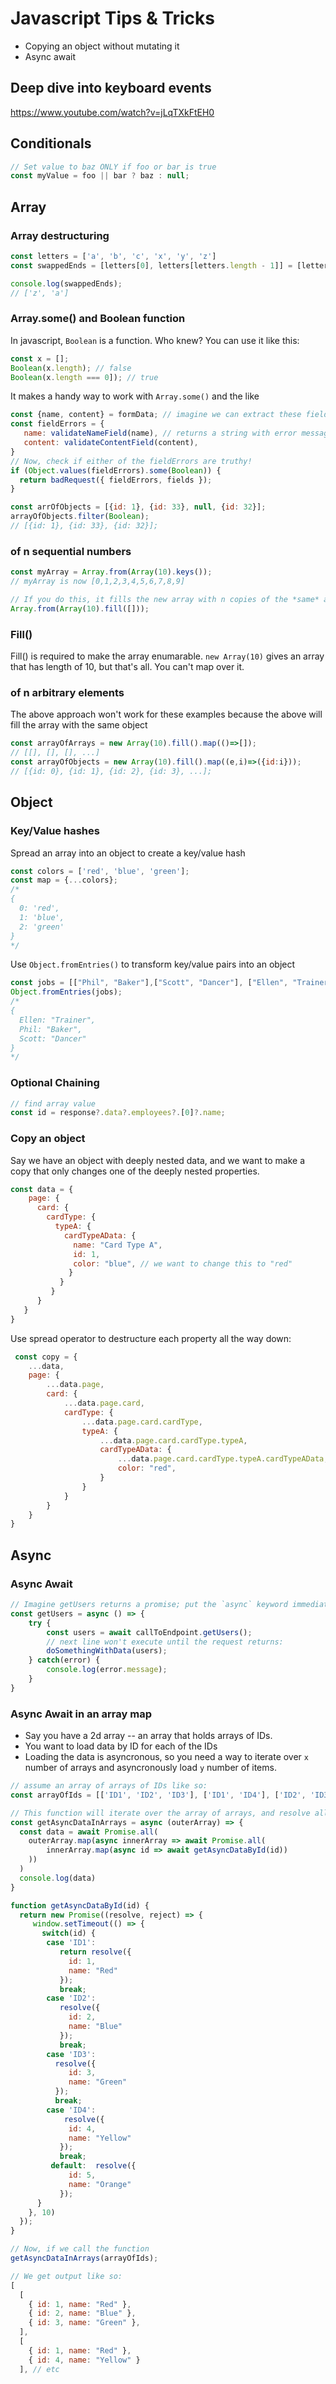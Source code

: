 # Javascript Tips & Tricks

- Copying an object without mutating it
- Async await

## Deep dive into keyboard events
https://www.youtube.com/watch?v=jLqTXkFtEH0



## Conditionals
```js
// Set value to baz ONLY if foo or bar is true
const myValue = foo || bar ? baz : null;
```

## Array

### Array destructuring
```js
const letters = ['a', 'b', 'c', 'x', 'y', 'z']
const swappedEnds = [letters[0], letters[letters.length - 1]] = [letters[letters.length - 1], letters[0]];

console.log(swappedEnds);
// ['z', 'a']
```
### Array.some() and Boolean function
In javascript, `Boolean` is a function. Who knew? You can use it like this:
```js
const x = [];
Boolean(x.length); // false
Boolean(x.length === 0]); // true
```
It makes a handy way to work with `Array.some()` and the like
```js
const {name, content} = formData; // imagine we can extract these fields from the data;
const fieldErrors = {
   name: validateNameField(name), // returns a string with error message
   content: validateContentField(content),
}
// Now, check if either of the fieldErrors are truthy!
if (Object.values(fieldErrors).some(Boolean)) {
  return badRequest({ fieldErrors, fields });
}

const arrOfObjects = [{id: 1}, {id: 33}, null, {id: 32}];
arrayOfObjects.filter(Boolean);
// [{id: 1}, {id: 33}, {id: 32}];
```

### of n sequential numbers
```js
const myArray = Array.from(Array(10).keys());
// myArray is now [0,1,2,3,4,5,6,7,8,9]

// If you do this, it fills the new array with n copies of the *same* array
Array.from(Array(10).fill([]));
```

### Fill()
Fill() is required to make the array enumarable. `new Array(10)` gives an array that has length of 10, but that's all. You can't map over it.


### of n arbitrary elements
The above approach won't work for these examples because the above will fill the array with the same object
```js
const arrayOfArrays = new Array(10).fill().map(()=>[]);
// [[], [], [], ...]
const arrayOfObjects = new Array(10).fill().map((e,i)=>({id:i}));
// [{id: 0}, {id: 1}, {id: 2}, {id: 3}, ...];
```

## Object

### Key/Value hashes
Spread an array into an object to create a key/value hash
```js
const colors = ['red', 'blue', 'green'];
const map = {...colors};
/*
{
  0: 'red',
  1: 'blue',
  2: 'green'
}
*/
```

Use `Object.fromEntries()` to transform key/value pairs into an object
```js
const jobs = [["Phil", "Baker"],["Scott", "Dancer"], ["Ellen", "Trainer"]];
Object.fromEntries(jobs);
/*
{
  Ellen: "Trainer",
  Phil: "Baker",
  Scott: "Dancer"
}
*/
```


### Optional Chaining
```js
// find array value
const id = response?.data?.employees?.[0]?.name;
```

### Copy an object

Say we have an object with deeply nested data, and we want to make a copy that only changes one of the deeply nested properties.
```js
const data = {
    page: {
      card: {
        cardType: {
          typeA: {
            cardTypeAData: {
              name: "Card Type A",
              id: 1,
              color: "blue", // we want to change this to "red"
             }
           }
         }
      }
   }
}

```

Use spread operator to destructure each property all the way down:
```js
 const copy = {
    ...data,
    page: {
        ...data.page,
        card: {
            ...data.page.card,
            cardType: {
                ...data.page.card.cardType,
                typeA: {
                    ...data.page.card.cardType.typeA,
                    cardTypeAData: {
                        ...data.page.card.cardType.typeA.cardTypeAData,
                        color: "red",
                    }
                }
            }
        }
    }
}
```

## Async 

### Async Await

```js
// Imagine getUsers returns a promise; put the `async` keyword immediately before the function.
const getUsers = async () => {
    try {
        const users = await callToEndpoint.getUsers();
        // next line won't execute until the request returns:
        doSomethingWithData(users);
    } catch(error) {
        console.log(error.message);
    }
} 
```

### Async Await in an array map

- Say you have a 2d array -- an array that holds arrays of IDs.
- You want to load data by ID for each of the IDs
- Loading the data is asyncronous, so you need a way to iterate over `x` number of arrays and asyncronously load `y` number of items.

```js
// assume an array of arrays of IDs like so:
const arrayOfIds = [['ID1', 'ID2', 'ID3'], ['ID1', 'ID4'], ['ID2', 'ID3', 'ID5']];

// This function will iterate over the array of arrays, and resolve all of the promises before proceeding.
const getAsyncDataInArrays = async (outerArray) => {
  const data = await Promise.all(
    outerArray.map(async innerArray => await Promise.all(
        innerArray.map(async id => await getAsyncDataById(id))
    ))
  )
  console.log(data)
}

function getAsyncDataById(id) {
  return new Promise((resolve, reject) => {
     window.setTimeout(() => {
       switch(id) {
        case 'ID1': 
           return resolve({
             id: 1,
             name: "Red"
           });
           break;
        case 'ID2':
           resolve({
             id: 2,
             name: "Blue"
           });
           break;
        case 'ID3': 
          resolve({
             id: 3,
             name: "Green"
          });
          break;
        case 'ID4': 
            resolve({
             id: 4,
             name: "Yellow"
           });
           break;
         default:  resolve({
             id: 5,
             name: "Orange"
           });
      }
    }, 10)
  });
}

// Now, if we call the function
getAsyncDataInArrays(arrayOfIds);

// We get output like so:
[
  [
    { id: 1, name: "Red" },
    { id: 2, name: "Blue" },
    { id: 3, name: "Green" },
  ],
  [
    { id: 1, name: "Red" }, 
    { id: 4, name: "Yellow" }
  ], // etc
```

